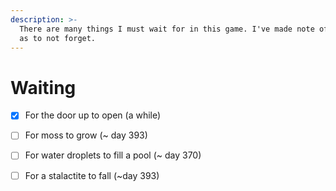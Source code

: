 ```yaml
---
description: >-
  There are many things I must wait for in this game. I've made note of them so
  as to not forget.
---
```


# Waiting

* [x] For the door up to open \(a while\)
* [ ] For moss to grow \(~ day 393\)
* [ ] For water droplets to fill a pool \(~ day 370\)
* [ ] For a stalactite to fall \(~day 393\)


